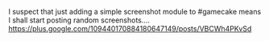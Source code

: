 I suspect that just adding a simple screenshot module to #gamecake means I shall start posting random screenshots.… https://plus.google.com/109440170884180647149/posts/VBCWh4PKvSd